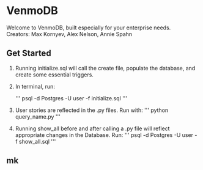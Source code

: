 # VenmoDB

Welcome to VenmoDB, built especially for your enterprise needs.  
Creators: Max Kornyev, Alex Nelson, Annie Spahn 

## Get Started

1. Running initialize.sql will call the create file, populate the database, and create some essential triggers.

2. In terminal, run: 

	'''
	psql -d Postgres -U user -f initialize.sql
	'''

3. User stories are reflected in the .py files. Run with:
	'''
	python query_name.py
	'''
4. Running show_all before and after calling a .py file will reflect appropriate changes in the Database. Run: 
	'''
	psql -d Postgres -U user -f show_all.sql
	'''

## mk